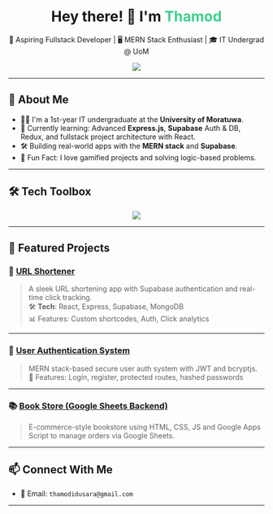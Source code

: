 <h1 align="center">Hey there! 👋 I'm <span style="color:#3ECF8E">Thamod</span></h1>

<p align="center">
  🚀 Aspiring Fullstack Developer | 🖥️ MERN Stack Enthusiast | 🎓 IT Undergrad @ UoM
</p>

<div align="center">
  <img src="https://readme-typing-svg.herokuapp.com?font=Fira+Code&duration=2500&pause=1000&color=3ECF8E&center=true&vCenter=true&width=435&lines=Learning+Fullstack+Development...;Building+Real-world+Projects...;">
</div>

---

## 🧠 About Me

- 🧑‍💻 I'm a 1st-year IT undergraduate at the **University of Moratuwa**.
- 🌱 Currently learning: Advanced **Express.js**, **Supabase** Auth & DB, Redux, and fullstack project architecture with React.
- 🛠️ Building real-world apps with the **MERN stack** and **Supabase**.
- 🧩 Fun Fact: I love gamified projects and solving logic-based problems.

---

## 🛠️ Tech Toolbox

<p align="center">
  <img src="https://skillicons.dev/icons?i=html,css,js,react,next,tailwind,nodejs,express,mongodb,supabase,git,github,vite,postman" />
</p>

---

## 🌟 Featured Projects

### 🔗 [URL Shortener](https://url-shortener-navy-kappa.vercel.app/)
> A sleek URL shortening app with Supabase authentication and real-time click tracking.  
🛠️ **Tech**: React, Express, Supabase, MongoDB  
📊 Features: Custom shortcodes, Auth, Click analytics

---

### 🔐 [User Authentication System](https://github.com/thamod-03/fullstack-user-auth)
> MERN stack-based secure user auth system with JWT and bcryptjs.  
🔐 Features: Login, register, protected routes, hashed passwords

---

### 📚 [Book Store (Google Sheets Backend)](https://book-store-thamod.netlify.app/)
> E-commerce-style bookstore using HTML, CSS, JS and Google Apps Script to manage orders via Google Sheets.

---

## 📫 Connect With Me

- 📧 Email: `thamodidusara@gmail.com`  

---

